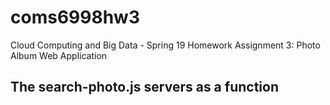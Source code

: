 # coms6998hw3
Cloud Computing and Big Data - Spring 19 Homework Assignment 3: Photo Album Web Application
## The search-photo.js servers as a function
